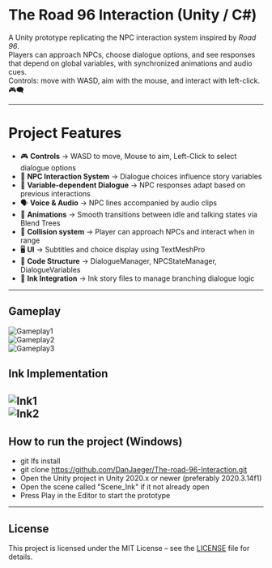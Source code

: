 # The Road 96 Interaction (Unity / C#)

A Unity prototype replicating the NPC interaction system inspired by *Road 96*.  
Players can approach NPCs, choose dialogue options, and see responses that depend on global variables, with synchronized animations and audio cues.  
Controls: move with WASD, aim with the mouse, and interact with left-click. 🎮🗨️

---

# Project Features

- 🎮 **Controls** → WASD to move, Mouse to aim, Left-Click to select dialogue options  
- 🧩 **NPC Interaction System** → Dialogue choices influence story variables  
- 🔄 **Variable-dependent Dialogue** → NPC responses adapt based on previous interactions  
- 🗣️ **Voice & Audio** → NPC lines accompanied by audio clips  
- 🕺 **Animations** → Smooth transitions between idle and talking states via Blend Trees  
- 🧱 **Collision system** → Player can approach NPCs and interact when in range  
- 🖥️ **UI** → Subtitles and choice display using TextMeshPro  
- 📑 **Code Structure** → DialogueManager, NPCStateManager, DialogueVariables  
- 🧪 **Ink Integration** → Ink story files to manage branching dialogue logic  

---

## Gameplay  
![Gameplay1](GitVisuals/Road_96_NPC_Interaction.gif)  
![Gameplay2](GitVisuals/interaction1.png)  
![Gameplay3](GitVisuals/interaction2.png)  

## Ink Implementation  
![Ink1](GitVisuals/ink1.PNG)  
![Ink2](GitVisuals/ink2.PNG)  
---

## How to run the project (Windows)    
- git lfs install
- git clone https://github.com/DanJaeger/The-road-96-Interaction.git
- Open the Unity project in Unity 2020.x or newer (preferably 2020.3.14f1) 
- Open the scene called "Scene_Ink" if it not already open
- Press Play in the Editor to start the prototype  
--- 

## License
This project is licensed under the MIT License – see the [LICENSE](LICENSE) file for details.
